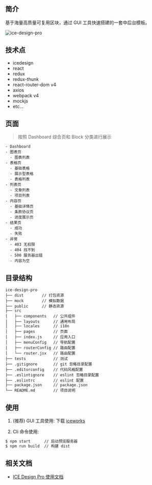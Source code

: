 

## 简介

基于海量高质量可复用区块，通过 GUI 工具快速搭建的一套中后台模板。

![ice-design-pro](https://img.alicdn.com/tfs/TB1_bulmpOWBuNjy0FiXXXFxVXa-1920-1080.png)


## 技术点

- icedesign
- react
- redux
- redux-thunk
- react-router-dom v4
- axios
- webpack v4
- mockjs
- etc...

## 页面

> 按照 Dashboard 综合页和 Block 分类进行展示

```
- Dashboard
- 图表页
  - 图表列表
- 表格页
  - 基础表格
  - 展示型表格
  - 表格列表
- 列表页
  - 文章列表
  - 项目列表
- 内容页
  - 基础详情页
  - 条款协议页
  - 进度展示页
- 结果页
  - 成功
  - 失败
- 异常
  - 403 无权限
  - 404 找不到
  - 500 服务器出错
  - 内容为空
```

## 目录结构

```
ice-design-pro
├── dist        // 打包资源
├── mock        // 模拟数据
├── public      // 静态资源
├── src
│   ├── components   // 公共组件
│   ├── layouts      // 通用布局
│   ├── locales      // i18n
│   ├── pages        // 页面
│   ├── index.js     // 应用入口
│   ├── menuConfig   // 导航配置
│   ├── routerConfig // 路由配置
│   └── router.jsx   // 路由配置
├── tests            // 测试
├── .gitignore       // git 忽略目录配置
├── .editorconfig    // 代码风格配置
├── .eslintignore    // eslint 忽略目录配置
├── .eslintrc        // eslint 配置
├── package.json     // package.json
└── README.md        // 项目说明
```

## 使用

1.  (推荐) GUI 工具使用: 下载 [iceworks](https://alibaba.github.io/ice/#/iceworks)

2.  Cli 命令使用:

```bash
$ npm start      // 启动预览服务器
$ npm run build  // 构建 dist
```

## 相关文档

- [ICE Design Pro 使用文档](https://github.com/alibaba/ice/wiki#ice-design-pro-%E4%BD%BF%E7%94%A8%E6%96%87%E6%A1%A3)
